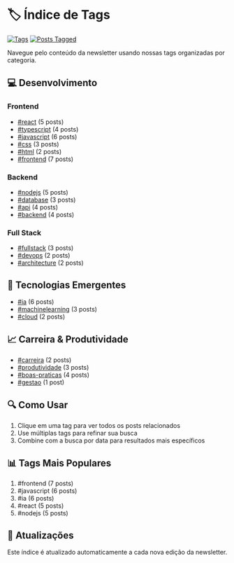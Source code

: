 # 🏷️ Índice de Tags

[![Tags](https://img.shields.io/badge/total_tags-20+-blue.svg)](#)
[![Posts Tagged](https://img.shields.io/badge/posts_tagged-100%25-green.svg)](#)

Navegue pelo conteúdo da newsletter usando nossas tags organizadas por categoria.

## 💻 Desenvolvimento

### Frontend
- [#react](tags/react.md) (5 posts)
- [#typescript](tags/typescript.md) (4 posts)
- [#javascript](tags/javascript.md) (6 posts)
- [#css](tags/css.md) (3 posts)
- [#html](tags/html.md) (2 posts)
- [#frontend](tags/frontend.md) (7 posts)

### Backend
- [#nodejs](tags/nodejs.md) (5 posts)
- [#database](tags/database.md) (3 posts)
- [#api](tags/api.md) (4 posts)
- [#backend](tags/backend.md) (4 posts)

### Full Stack
- [#fullstack](tags/fullstack.md) (3 posts)
- [#devops](tags/devops.md) (2 posts)
- [#architecture](tags/architecture.md) (2 posts)

## 🤖 Tecnologias Emergentes
- [#ia](tags/ai.md) (6 posts)
- [#machinelearning](tags/ml.md) (3 posts)
- [#cloud](tags/cloud.md) (2 posts)

## 📈 Carreira & Produtividade
- [#carreira](tags/career.md) (2 posts)
- [#produtividade](tags/productivity.md) (3 posts)
- [#boas-praticas](tags/best-practices.md) (4 posts)
- [#gestao](tags/management.md) (1 post)

## 🔍 Como Usar

1. Clique em uma tag para ver todos os posts relacionados
2. Use múltiplas tags para refinar sua busca
3. Combine com a busca por data para resultados mais específicos

## 📊 Tags Mais Populares

1. #frontend (7 posts)
2. #javascript (6 posts)
3. #ia (6 posts)
4. #react (5 posts)
5. #nodejs (5 posts)

## 🔄 Atualizações

Este índice é atualizado automaticamente a cada nova edição da newsletter.
